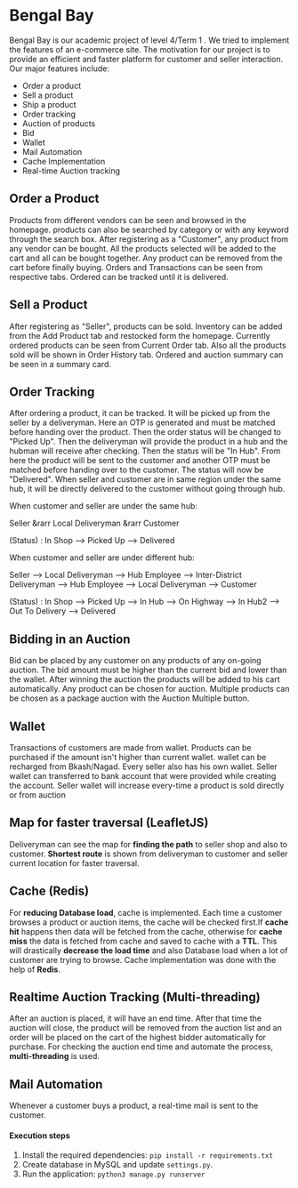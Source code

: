 # Bengal Bay

Bengal Bay is our academic project of level 4/Term 1 . We tried to implement the features of an e-commerce site. The motivation for our project is to provide an efficient and faster platform for customer and seller interaction. Our major features include: 
 
  - Order a product
  - Sell a product 
  - Ship a product 
  - Order tracking
  - Auction of products 
  - Bid 
  - Wallet 
  - Mail Automation
  - Cache Implementation
  - Real-time Auction tracking

## Order a Product
Products from different vendors can be seen and browsed in the homepage. products can also be searched by category or with any keyword through the search box. After registering as a "Customer", any product from any vendor can be bought. All the products selected will be added to the cart and all can be bought together. Any product can be removed from the cart before finally buying. Orders and Transactions can be seen from respective tabs. Ordered can be tracked until it is delivered.

## Sell a Product
After registering as "Seller", products can be sold. Inventory can be added from the Add Product tab and restocked form the homepage.  Currently ordered products can be seen from Current Order tab. Also all the products sold will be shown in Order History tab. Ordered and auction summary can be seen in a summary card. 

## Order Tracking
After ordering a product, it can be tracked. It will be picked up from the seller by a deliveryman. Here an OTP is generated and must be matched before handing over the product. Then the order status will be changed to "Picked Up". Then the deliveryman will provide the product in a hub and the hubman will receive after checking. Then the status will be "In Hub". From here the product will be sent to the customer and another OTP must be matched before handing over to the customer. The status will now be "Delivered". When seller and customer are in same region under the same hub, it will be directly delivered to the customer without going through hub.


When customer and seller are under the same hub:

Seller &rarr Local Deliveryman &rarr Customer


(Status) : In Shop --> Picked Up --> Delivered

When customer and seller are under different hub:

Seller --> Local Deliveryman --> Hub Employee --> Inter-District Deliveryman --> Hub Employee --> Local Deliveryman --> Customer


(Status) : In Shop --> Picked Up --> In Hub --> On Highway --> In Hub2 --> Out To Delivery --> Delivered

 
## Bidding in an Auction
Bid can be placed by any customer on any products of any on-going auction. The bid amount must be higher than the current bid and lower than the wallet. After winning the auction the products will be added to his cart automatically. Any product can be chosen for auction. Multiple products can be chosen as a package auction with the Auction Multiple button. 

## Wallet
Transactions of customers are made from wallet. Products can be purchased if the amount isn't higher than current wallet. wallet can be recharged from Bkash/Nagad. Every seller also has his own wallet. Seller wallet can transferred to bank account that were provided while creating the account. Seller wallet will increase every-time a product is sold directly or from auction
 
## Map for faster traversal (LeafletJS)
Deliveryman can see the map for **finding the path** to seller shop and also to customer. **Shortest route** is shown from deliveryman to customer and seller current location for faster traversal.  

## Cache (Redis)
For **reducing Database load**, cache is implemented. Each time a customer browses a product or auction items, the cache will be checked first.If **cache hit** happens then data will be fetched from the cache, otherwise for **cache miss** the data is fetched from cache and saved to cache with a **TTL**. This will drastically **decrease the load time** and also Database load when a lot of customer are trying to browse. Cache implementation was done with the help of **Redis**.

## Realtime Auction Tracking (Multi-threading)
After an auction is placed, it will have an end time. After that time the auction will close, the product will be removed from the auction list and an order will be placed on the cart of the highest bidder automatically for purchase. For checking the auction end time and automate the process, **multi-threading** is used. 

## Mail Automation
Whenever a customer buys a product, a real-time mail is sent to the customer. 

#### Execution steps
1. Install the required dependencies:
   ```pip install -r requirements.txt```
2. Create database in MySQL and update `settings.py`.
3. Run the application:
 ```python3 manage.py runserver```
